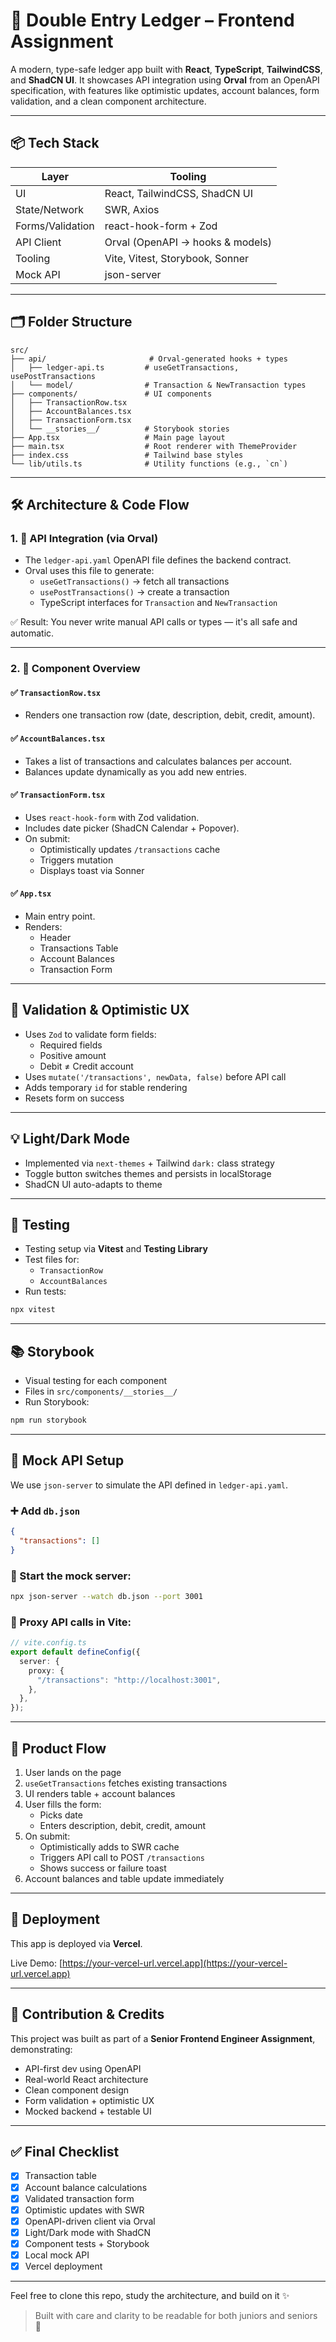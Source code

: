 # 🧾 Double Entry Ledger – Frontend Assignment

A modern, type-safe ledger app built with **React**, **TypeScript**, **TailwindCSS**, and **ShadCN UI**. It showcases API integration using **Orval** from an OpenAPI specification, with features like optimistic updates, account balances, form validation, and a clean component architecture.

---

## 📦 Tech Stack

| Layer            | Tooling                          |
| ---------------- | -------------------------------- |
| UI               | React, TailwindCSS, ShadCN UI    |
| State/Network    | SWR, Axios                       |
| Forms/Validation | react-hook-form + Zod            |
| API Client       | Orval (OpenAPI → hooks & models) |
| Tooling          | Vite, Vitest, Storybook, Sonner  |
| Mock API         | json-server                      |

---

## 🗂️ Folder Structure

```
src/
├── api/                       # Orval-generated hooks + types
│   ├── ledger-api.ts         # useGetTransactions, usePostTransactions
│   └── model/                # Transaction & NewTransaction types
├── components/               # UI components
│   ├── TransactionRow.tsx
│   ├── AccountBalances.tsx
│   ├── TransactionForm.tsx
│   └── __stories__/          # Storybook stories
├── App.tsx                   # Main page layout
├── main.tsx                  # Root renderer with ThemeProvider
├── index.css                 # Tailwind base styles
└── lib/utils.ts              # Utility functions (e.g., `cn`)
```

---

## 🛠️ Architecture & Code Flow

### 1. 🔌 API Integration (via Orval)

- The `ledger-api.yaml` OpenAPI file defines the backend contract.
- Orval uses this file to generate:
  - `useGetTransactions()` → fetch all transactions
  - `usePostTransactions()` → create a transaction
  - TypeScript interfaces for `Transaction` and `NewTransaction`

✅ Result: You never write manual API calls or types — it's all safe and automatic.

---

### 2. 📄 Component Overview

#### ✅ `TransactionRow.tsx`

- Renders one transaction row (date, description, debit, credit, amount).

#### ✅ `AccountBalances.tsx`

- Takes a list of transactions and calculates balances per account.
- Balances update dynamically as you add new entries.

#### ✅ `TransactionForm.tsx`

- Uses `react-hook-form` with Zod validation.
- Includes date picker (ShadCN Calendar + Popover).
- On submit:
  - Optimistically updates `/transactions` cache
  - Triggers mutation
  - Displays toast via Sonner

#### ✅ `App.tsx`

- Main entry point.
- Renders:
  - Header
  - Transactions Table
  - Account Balances
  - Transaction Form

---

## 🧪 Validation & Optimistic UX

- Uses `Zod` to validate form fields:
  - Required fields
  - Positive amount
  - Debit ≠ Credit account
- Uses `mutate('/transactions', newData, false)` before API call
- Adds temporary `id` for stable rendering
- Resets form on success

---

## 💡 Light/Dark Mode

- Implemented via `next-themes` + Tailwind `dark:` class strategy
- Toggle button switches themes and persists in localStorage
- ShadCN UI auto-adapts to theme

---

## 🧪 Testing

- Testing setup via **Vitest** and **Testing Library**
- Test files for:
  - `TransactionRow`
  - `AccountBalances`
- Run tests:

```bash
npx vitest
```

---

## 📚 Storybook

- Visual testing for each component
- Files in `src/components/__stories__/`
- Run Storybook:

```bash
npm run storybook
```

---

## 🔄 Mock API Setup

We use `json-server` to simulate the API defined in `ledger-api.yaml`.

### ➕ Add `db.json`

```json
{
  "transactions": []
}
```

### 🚀 Start the mock server:

```bash
npx json-server --watch db.json --port 3001
```

### 🔁 Proxy API calls in Vite:

```ts
// vite.config.ts
export default defineConfig({
  server: {
    proxy: {
      "/transactions": "http://localhost:3001",
    },
  },
});
```

---

## 🧾 Product Flow

1. User lands on the page
2. `useGetTransactions` fetches existing transactions
3. UI renders table + account balances
4. User fills the form:
   - Picks date
   - Enters description, debit, credit, amount
5. On submit:
   - Optimistically adds to SWR cache
   - Triggers API call to POST `/transactions`
   - Shows success or failure toast
6. Account balances and table update immediately

---

## 🚀 Deployment

This app is deployed via **Vercel**.

Live Demo: [https://your-vercel-url.vercel.app](https://your-vercel-url.vercel.app)

---

## 🤝 Contribution & Credits

This project was built as part of a **Senior Frontend Engineer Assignment**, demonstrating:

- API-first dev using OpenAPI
- Real-world React architecture
- Clean component design
- Form validation + optimistic UX
- Mocked backend + testable UI

---

## ✅ Final Checklist

- [x] Transaction table
- [x] Account balance calculations
- [x] Validated transaction form
- [x] Optimistic updates with SWR
- [x] OpenAPI-driven client via Orval
- [x] Light/Dark mode with ShadCN
- [x] Component tests + Storybook
- [x] Local mock API
- [x] Vercel deployment

---

Feel free to clone this repo, study the architecture, and build on it ✨

> Built with care and clarity to be readable for both juniors and seniors 🧠
